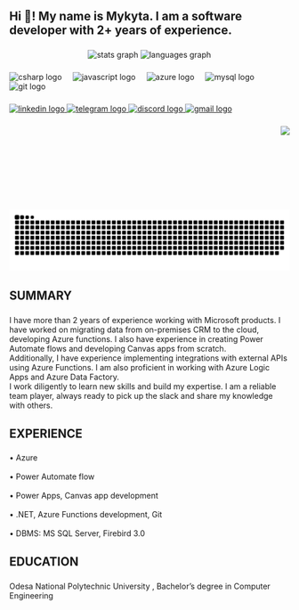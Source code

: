 <h2 align="left">Hi 👋!  My name is Mykyta. I am a software developer with 2+ years of experience.</h2>

###

<div align="center">
  <img src="https://github-readme-stats.vercel.app/api?username=dotN1&hide_title=false&hide_rank=false&show_icons=true&include_all_commits=true&count_private=true&disable_animations=false&theme=dracula&locale=en&hide_border=false" height="150" alt="stats graph"  />
  <img src="https://github-readme-stats.vercel.app/api/top-langs?username=dotN1&locale=en&hide_title=false&layout=compact&card_width=320&langs_count=5&theme=dracula&hide_border=false" height="150" alt="languages graph"  />
</div>

###

<div align="left">
  <img src="https://cdn.jsdelivr.net/gh/devicons/devicon/icons/csharp/csharp-original.svg" height="30" alt="csharp logo"  />
  <img width="12" />
  <img src="https://cdn.simpleicons.org/javascript/F7DF1E" height="30" alt="javascript logo"  />
  <img width="12" />
  <img src="https://cdn.jsdelivr.net/gh/devicons/devicon/icons/azure/azure-original.svg" height="30" alt="azure logo"  />
  <img width="12" />
  <img src="https://cdn.jsdelivr.net/gh/devicons/devicon/icons/mysql/mysql-original.svg" height="30" alt="mysql logo"  />
  <img width="12" />
  <img src="https://cdn.jsdelivr.net/gh/devicons/devicon/icons/git/git-original.svg" height="30" alt="git logo"  />
</div>

###

<div align="left">
  <a href="https://www.linkedin.com/in/mykyta-manzhosov-a58095298/" target="_blank">
    <img src="https://img.shields.io/static/v1?message=LinkedIn&logo=linkedin&label=&color=0077B5&logoColor=white&labelColor=&style=for-the-badge" height="35" alt="linkedin logo"  />
  </a>
  <a href="https://t.me/bornfor" target="_blank">
    <img src="https://img.shields.io/static/v1?message=Telegram&logo=telegram&label=&color=2CA5E0&logoColor=white&labelColor=&style=for-the-badge" height="35" alt="telegram logo"  />
  </a>
  <a href="https://discordapp.com/users/invinciblefromamazon#2682" target="_blank">
    <img src="https://img.shields.io/static/v1?message=Discord&logo=discord&label=&color=7289DA&logoColor=white&labelColor=&style=for-the-badge" height="35" alt="discord logo"  />
  </a>
  <a href="mailto:mykytamanzhosov@gmail.com" target="_blank">
    <img src="https://img.shields.io/static/v1?message=Gmail&logo=gmail&label=&color=D14836&logoColor=white&labelColor=&style=for-the-badge" height="35" alt="gmail logo"  />
  </a>
</div>

###

<img align="right" height="150" src="https://media2.giphy.com/media/v1.Y2lkPTc5MGI3NjExN2RibDRudjFqemRmMDkxdW8yamtrZHZkeHVkNjl2ZGw0b2N0d3luMyZlcD12MV9pbnRlcm5hbF9naWZfYnlfaWQmY3Q9Zw/yyVph7ANKftIs/giphy.gif"  />

###

<img src="https://raw.githubusercontent.com/dotN1/dotN1/output/snake.svg" alt="Snake animation" />

###

<h2 align="left">SUMMARY</h2>

###

<p align="left">I have more than 2 years of experience working with Microsoft products. I have worked on migrating data from on-premises CRM to the cloud, developing Azure functions. I also have experience in creating Power Automate flows and developing Canvas apps from scratch.<br>Additionally, I have experience implementing integrations with external APIs using Azure Functions. I am also proficient in working with Azure Logic Apps and Azure Data Factory.<br>I work diligently to learn new skills and build my expertise. I am a reliable team player, always ready to pick up the slack and share my knowledge with others.</p>

###

<h2 align="left">EXPERIENCE​</h2>

###

<p align="left">• Azure<br><br>• Power Automate flow​<br><br>• Power Apps, Canvas app development​<br><br>• .NET, Azure Functions development, Git​<br><br>• DBMS: MS SQL Server, Firebird 3.0​</p>

###

<h2 align="left">EDUCATION</h2>

###

<p align="left">Odesa National Polytechnic University , Bachelor’s degree in Computer Engineering</p>

###
